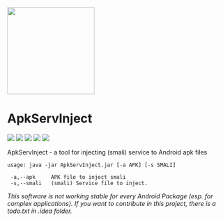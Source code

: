 <img align="center" src='https://raw.githubusercontent.com/KeyLo99/ApkServInject/master/1.png' width='200' height='200'/>

# ApkServInject
<a href="https://github.com/KeyLo99/ApkServInject/issues"><img src="https://img.shields.io/github/issues/KeyLo99/ApkServInject.svg"/></a>
<a href="https://github.com/KeyLo99/ApkServInject/pulls"><img src="https://img.shields.io/github/issues-pr/KeyLo99/ApkServInject.svg"/></a>
<a href="https://github.com/KeyLo99/ApkServInject/stargazers"><img src="https://img.shields.io/github/stars/KeyLo99/ApkServInject.svg"/></a>
<a href="https://github.com/KeyLo99/ApkServInject/network"><img src="https://img.shields.io/github/forks/KeyLo99/ApkServInject.svg"/></a>
<a href="https://github.com/KeyLo99/ApkServInject/blob/master/LICENSE"><img src="https://img.shields.io/github/license/KeyLo99/ApkServInject.svg"/></a>

ApkServInject - a tool for injecting (smali) service to Android apk files

```
usage: java -jar ApkServInject.jar [-a APK] [-s SMALI]

 -a,--apk     APK file to inject smali
 -s,--smali   (smali) Service file to inject.
 ```
 
 _This software is not working stable for every Android Package (esp. for complex applications). If you want to contribute in this project, there is a todo.txt in .idea folder._
